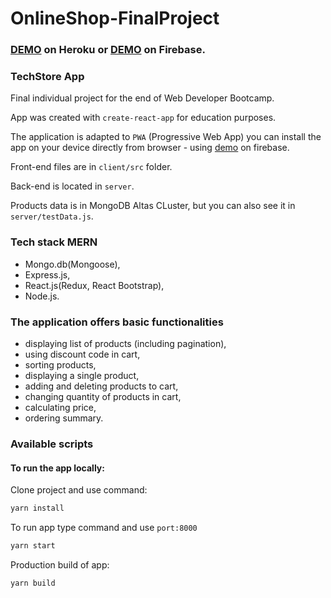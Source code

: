 # OnlineShop-FinalProject 
### [DEMO](https://techstore-onlineshop.herokuapp.com) on Heroku or [DEMO](https://techstore-5850f.firebaseapp.com/) on Firebase.

### TechStore App
Final individual project for the end of Web Developer Bootcamp. 

App was created with `create-react-app` for education purposes. 

The application is adapted to `PWA` (Progressive Web App) you can install the app on your device directly from browser - using [demo](https://techstore-5850f.firebaseapp.com/) on firebase.

Front-end files are in `client/src` folder.

Back-end is located in `server`. 

Products data is in MongoDB Altas CLuster, but you can also see it in `server/testData.js`.
### Tech stack MERN
* Mongo.db(Mongoose), 
* Express.js, 
* React.js(Redux, React Bootstrap), 
* Node.js.

### The application offers basic functionalities
- displaying list of products (including pagination),
- using discount code in cart,
- sorting products,
- displaying a single product,
- adding and deleting products to cart,
- changing quantity of products in cart,
- calculating price,
- ordering summary.

### Available scripts
#### To run the app locally:

Clone project and use command:
```bash
yarn install
```
To run app type command and use `port:8000`
```bash
yarn start
```
Production build of app:
```bash
yarn build
```
